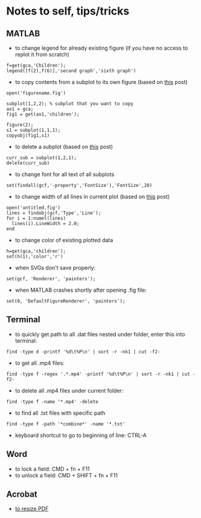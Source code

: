 # Notes to self, tips/tricks

## MATLAB
- to change legend for already existing figure (if you have no access to replot it from scratch)
```
f=get(gca,'Children');
legend([f(2),f(6)],'second graph','sixth graph')
```
- to copy contents from a subplot to its own figure (based on [this](https://www.mathworks.com/matlabcentral/answers/101806-how-can-i-insert-my-matlab-figure-fig-files-into-multiple-subplots) post)
```
open('figurename.fig')

subplot(1,2,2); % subplot that you want to copy
ax1 = gca;
fig1 = get(ax1,'children');

figure(2);
s1 = subplot(1,1,1);
copyobj(fig1,s1)
```
- to delete a subplot (based on [this](https://www.mathworks.com/matlabcentral/answers/213341-is-it-possible-to-delete-subplots) post)
```
curr_sub = subplot(1,2,1);
delete(curr_sub)
```
- to change font for all text of all subplots

`set(findall(gcf,'-property','FontSize'),'FontSize',20)`

- to change width of all lines in current plot (based on [this](https://www.mathworks.com/matlabcentral/answers/217993-how-can-i-change-linewidth-of-all-lines-in-a-printed-figure-from-simulink) post)

```
open('untitled.fig')
lines = findobj(gcf,'Type','Line');
for i = 1:numel(lines)
  lines(i).LineWidth = 2.0;
end
```

- to change color of existing plotted data

```
h=get(gca,'children');
set(h(1),'color','r')
```

- when SVGs don't save properly:

` set(gcf, 'Renderer', 'painters'); `

- when MATLAB crashes shortly after opening .fig file:

` set(0, 'DefaultFigureRenderer', 'painters'); `

## Terminal

- to quickly get path to all .dat files nested under folder, enter this into terminal:

`find -type d -printf '%d\t%P\n' | sort -r -nk1 | cut -f2-`

- to get all .mp4 files:

`find -type f -regex '.*.mp4' -printf '%d\t%P\n' | sort -r -nk1 | cut -f2-`

- to delete all .mp4 files under current folder:

`find -type f -name '*.mp4' -delete`

- to find all .txt files with specific path

`find -type f -path '*combine*' -name '*.txt'`

- keyboard shortcut to go to beginning of line: CTRL-A


## Word

- to lock a field: CMD + fn + F11
- to unlock a field: CMD + SHIFT + fn + F11

## Acrobat

- [to resize PDF](http://khkonsulting.com/2017/03/scaling-page-content-in-adobe-acrobat-pro-dc/)
